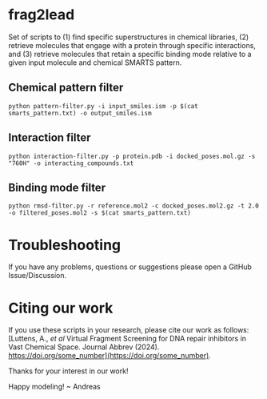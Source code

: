 # frag2lead

Set of scripts to (1) find specific superstructures in chemical libraries, (2) retrieve molecules that engage with a protein through specific interactions, and (3) retrieve molecules that retain a specific binding mode relative to a given input molecule and chemical SMARTS pattern.

## Chemical pattern filter
```
python pattern-filter.py -i input_smiles.ism -p $(cat smarts_pattern.txt) -o output_smiles.ism
```

## Interaction filter
```
python interaction-filter.py -p protein.pdb -i docked_poses.mol.gz -s "760H" -o interacting_compounds.txt
```

## Binding mode filter
```
python rmsd-filter.py -r reference.mol2 -c docked_poses.mol2.gz -t 2.0 -o filtered_poses.mol2 -s $(cat smarts_pattern.txt)
```

# Troubleshooting
If you have any problems, questions or suggestions please open a GitHub Issue/Discussion.

# Citing our work
If you use these scripts in your research, please cite our work as follows: [Luttens, A., *et al* Virtual Fragment Screening for DNA repair inhibitors in Vast Chemical Space. Journal Abbrev (2024). https://doi.org/some_number](https://doi.org/some_number).


Thanks for your interest in our work!

Happy modeling! ~ Andreas
